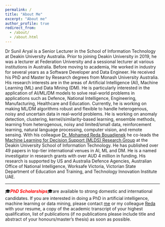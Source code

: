 ```yaml
---
permalink: /
title: "About Me"
excerpt: "About me"
author_profile: true
redirect_from: 
  - /about/
  - /about.html
---
```


Dr Sunil Aryal is a Senior Lecturer in the School of Information Technology at Deakin University Australia. Prior to joining Deakin University in 2019, he was a lecturer at Federation University and a sessional lecturer at various institutions in Australia. Before moving to academia, He worked in industry for several years as a Software Developer and Data Engineer. He received his PhD and Master by Research degrees from Monash University Australia. His research interests are in the areas of Artificial Intelligence (AI), Machine Learning (ML) and Data Mining (DM). He is particularly interested in the application of AI/ML/DM models to solve real-world problems in applications such as Defence, National Intelligence, Engineering, Manufacturing, Healthcare and Education. Currently, he is working on making ML/DM algorithms robust and flexible to handle heterogenous, noisy and uncertain data in real-world problems. He is working on anomaly detection, clustering, kernel/similarity-based learning, ensemble methods, learning from heterogenous, noisy and limited/small data, reinforcement learning, natural language processing, computer vision, and remote sensing. With his colleague [<span>Dr. Mohamed Reda Bouadjenek</span>](https://rbouadjenek.github.io/) he co-leads the [<span>Machine Learning for Decision Support (MLDS) Research Group</span>](https://deakin-mlds.github.io/index.html) at the Deakin University School of Information Technology. He has published over 49 papers in top-tier international venues in AI, ML and DM. He is a named investigator in research grants with over AUD 4 million in funding.  His research is supported by US and Australia Defence Agencies, Australian Office of National Intelligence, Worksafe Victoria, Victorian State Department of Education and Training, and Technology Innovation Institute UAE.

---

🎓<span style="color:red">***PhD Scholarships***</span>🎓are available to strong domestic and  international candidates. If you are interested in doing a PhD in artificial intelligence, machine learning or data mining, please contact <a href = "mailto: sunil.aryal@deakin.edu.au">me</a> or my colleague <a href = "mailto: reda.bouadjenek@deakin.edu.au">Reda</a> with your resume, a copy of the academic transcript of your highest qualification, list of publications (if no publications please include title and abstract of your honours/master’s thesis) as soon as possible.
